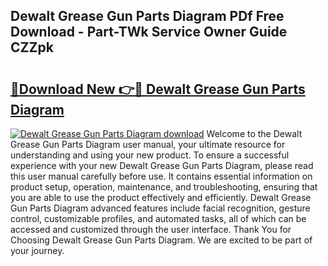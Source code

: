 ## Dewalt Grease Gun Parts Diagram PDf Free Download - Part-TWk Service Owner Guide CZZpk

# <h2><a href="http://dfkxmc.blite.top/?on=Dewalt+Grease+Gun+Parts+Diagram">🔗Download New 👉🔴 Dewalt Grease Gun Parts Diagram</a></h2>

[![Dewalt Grease Gun Parts Diagram download](https://i.imgur.com/lujVjoI.png)](http://dfkxmc.blite.top/?on=Dewalt+Grease+Gun+Parts+Diagram)
Welcome to the Dewalt Grease Gun Parts Diagram user manual, your ultimate resource for understanding and using your new product. To ensure a successful experience with your new Dewalt Grease Gun Parts Diagram, please read this user manual carefully before use. It contains essential information on product setup, operation, maintenance, and troubleshooting, ensuring that you are able to use the product effectively and efficiently. Dewalt Grease Gun Parts Diagram advanced features include facial recognition, gesture control, customizable profiles, and automated tasks, all of which can be accessed and customized through the user interface. Thank You for Choosing Dewalt Grease Gun Parts Diagram. We are excited to be part of your journey.
